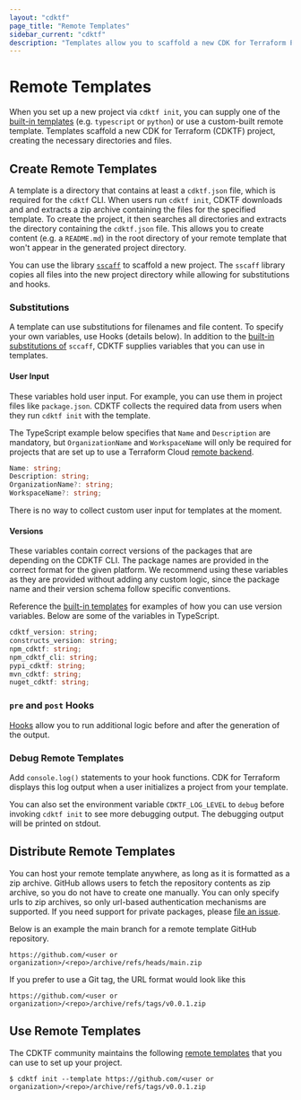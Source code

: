 ```yaml
---
layout: "cdktf"
page_title: "Remote Templates"
sidebar_current: "cdktf"
description: "Templates allow you to scaffold a new CDK for Terraform Project. Learn to create your own template."
---
```


# Remote Templates

When you set up a new project via `cdktf init`, you can supply one of the [built-in templates](https://github.com/hashicorp/terraform-cdk/tree/main/packages/cdktf-cli/templates) (e.g. `typescript` or `python`) or use a custom-built remote template. Templates scaffold a new CDK for Terraform (CDKTF) project, creating the necessary directories and files.

## Create Remote Templates

A template is a directory that contains at least a `cdktf.json` file, which is required for the `cdktf` CLI. When users run `cdktf init`, CDKTF downloads and and extracts a zip archive containing the files for the specified template. To create the project, it then searches all directories and extracts the directory containing the `cdktf.json` file. This allows you to create content (e.g. a `README.md`) in the root directory of your remote template that won't appear in the generated project directory.

You can use the library [`sscaff`](https://github.com/awslabs/node-sscaff) to scaffold a new project. The `sscaff` library copies all files into the new project directory while allowing for substitutions and hooks.

### Substitutions

A template can use substitutions for filenames and file content. To specify your own variables, use Hooks (details below). In addition to the [built-in substitutions of](https://github.com/awslabs/node-sscaff#built-in-substitutions) `sccaff`, CDKTF supplies variables that you can use in templates.

#### User Input

These variables hold user input. For example, you can use them in project files like `package.json`. CDKTF collects the required data from users when they run `cdktf init` with the template.

The TypeScript example below specifies that `Name` and `Description` are mandatory, but `OrganizationName` and `WorkspaceName` will only be required for projects that are set up to use a Terraform Cloud [remote backend](/cdktf/concepts/remote-backends.html).

```typescript
Name: string;
Description: string;
OrganizationName?: string;
WorkspaceName?: string;
```

There is no way to collect custom user input for templates at the moment.

#### Versions

These variables contain correct versions of the packages that are depending on the CDKTF CLI. The package names are provided in the correct format for the given platform. We recommend using these variables as they are provided without adding any custom logic, since the package name and their version schema follow specific conventions.

Reference the [built-in templates](https://github.com/hashicorp/terraform-cdk/tree/main/packages/cdktf-cli/templates) for examples of how you can use version variables. Below are some of the variables in TypeScript.

```typescript
cdktf_version: string;
constructs_version: string;
npm_cdktf: string;
npm_cdktf_cli: string;
pypi_cdktf: string;
mvn_cdktf: string;
nuget_cdktf: string;
```

### `pre` and `post` Hooks

[Hooks](https://github.com/awslabs/node-sscaff#hooks) allow you to run additional logic before and after the generation of the output.

### Debug Remote Templates

Add `console.log()` statements to your hook functions. CDK for Terraform displays this log output when a user initializes a project from your template.

You can also set the environment variable `CDKTF_LOG_LEVEL` to `debug` before invoking `cdktf init` to see more debugging output. The debugging output will be printed on stdout.

## Distribute Remote Templates

You can host your remote template anywhere, as long as it is formatted as a zip archive. GitHub allows users to fetch the repository contents as zip archive, so you do not have to create one manually. You can only specify urls to zip archives, so only url-based authentication mechanisms are supported. If you need support for private packages, please [file an issue](https://github.com/hashicorp/terraform-cdk/issues/new?labels=enhancement%2C+new&template=feature-request.md).

Below is an example the main branch for a remote template GitHub repository.

`https://github.com/<user or organization>/<repo>/archive/refs/heads/main.zip`

If you prefer to use a Git tag, the URL format would look like this

`https://github.com/<user or organization>/<repo>/archive/refs/tags/v0.0.1.zip`

## Use Remote Templates

The CDKTF community maintains the following [remote templates](./docs/working-with-cdk-for-terraform/remote-templates.md) that you can use to set up your project.

```
$ cdktf init --template https://github.com/<user or organization>/<repo>/archive/refs/tags/v0.0.1.zip
```
